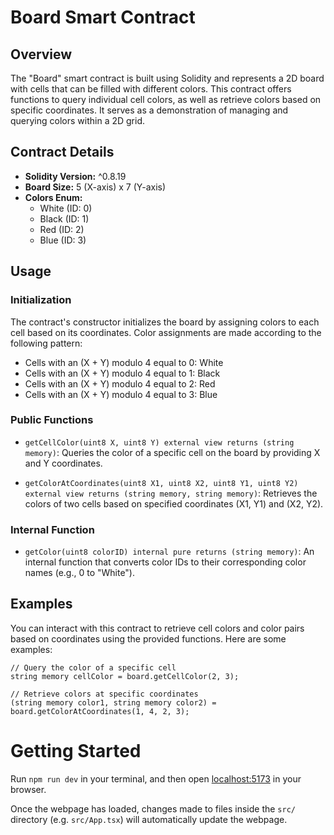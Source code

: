 # Board Smart Contract

## Overview

The "Board" smart contract is built using Solidity and represents a 2D board with cells that can be filled with different colors. This contract offers functions to query individual cell colors, as well as retrieve colors based on specific coordinates. It serves as a demonstration of managing and querying colors within a 2D grid.

## Contract Details

- **Solidity Version:** ^0.8.19
- **Board Size:** 5 (X-axis) x 7 (Y-axis)
- **Colors Enum:**
  - White (ID: 0)
  - Black (ID: 1)
  - Red (ID: 2)
  - Blue (ID: 3)

## Usage

### Initialization

The contract's constructor initializes the board by assigning colors to each cell based on its coordinates. Color assignments are made according to the following pattern:

- Cells with an (X + Y) modulo 4 equal to 0: White
- Cells with an (X + Y) modulo 4 equal to 1: Black
- Cells with an (X + Y) modulo 4 equal to 2: Red
- Cells with an (X + Y) modulo 4 equal to 3: Blue

### Public Functions

- `getCellColor(uint8 X, uint8 Y) external view returns (string memory)`: Queries the color of a specific cell on the board by providing X and Y coordinates.

- `getColorAtCoordinates(uint8 X1, uint8 X2, uint8 Y1, uint8 Y2) external view returns (string memory, string memory)`: Retrieves the colors of two cells based on specified coordinates (X1, Y1) and (X2, Y2).

### Internal Function

- `getColor(uint8 colorID) internal pure returns (string memory)`: An internal function that converts color IDs to their corresponding color names (e.g., 0 to "White").

## Examples

You can interact with this contract to retrieve cell colors and color pairs based on coordinates using the provided functions. Here are some examples:

```solidity
// Query the color of a specific cell
string memory cellColor = board.getCellColor(2, 3);

// Retrieve colors at specific coordinates
(string memory color1, string memory color2) = board.getColorAtCoordinates(1, 4, 2, 3);

```

# Getting Started

Run `npm run dev` in your terminal, and then open [localhost:5173](http://localhost:5173) in your browser.

Once the webpage has loaded, changes made to files inside the `src/` directory (e.g. `src/App.tsx`) will automatically update the webpage.
